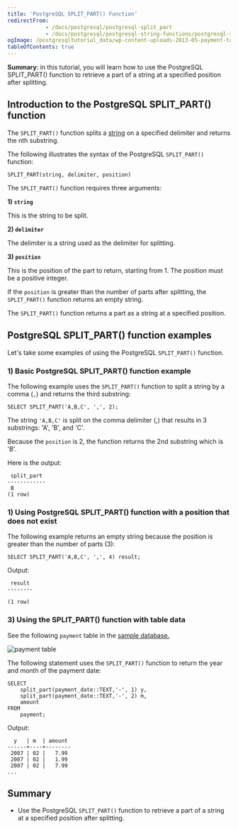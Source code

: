 ```yaml
---
title: 'PostgreSQL SPLIT_PART() Function'
redirectFrom:
            - /docs/postgresql/postgresql-split_part 
            - /docs/postgresql/postgresql-string-functions/postgresql-split_part/
ogImage: /postgresqltutorial_data/wp-content-uploads-2013-05-payment-table.png
tableOfContents: true
---
```



**Summary**: in this tutorial, you will learn how to use the PostgreSQL SPLIT_PART() function to retrieve a part of a string at a specified position after splitting.

## Introduction to the PostgreSQL SPLIT_PART() function

The `SPLIT_PART()` function splits a [string](/docs/postgresql/postgresql-char-varchar-text) on a specified delimiter and returns the nth substring.

The following illustrates the syntax of the PostgreSQL `SPLIT_PART()` function:

```
SPLIT_PART(string, delimiter, position)
```

The `SPLIT_PART()` function requires three arguments:

**1) `string`**

This is the string to be split.

**2) `delimiter`**

The delimiter is a string used as the delimiter for splitting.

**3) `position`**

This is the position of the part to return, starting from 1. The position must be a positive integer.

If the `position` is greater than the number of parts after splitting, the `SPLIT_PART()` function returns an empty string.

The `SPLIT_PART()` function returns a part as a string at a specified position.

## PostgreSQL SPLIT_PART() function examples

Let's take some examples of using the PostgreSQL `SPLIT_PART()` function.

### 1) Basic PostgreSQL SPLIT_PART() function example

The following example uses the `SPLIT_PART()` function to split a string by a comma (`,`) and returns the third substring:

```
SELECT SPLIT_PART('A,B,C', ',', 2);
```

The string `'A,B,C'` is split on the comma delimiter (,) that results in 3 substrings: 'A', 'B', and 'C'.

Because the `position` is 2, the function returns the 2nd substring which is 'B'.

Here is the output:

```
 split_part
------------
 B
(1 row)
```

### 1) Using PostgreSQL SPLIT_PART() function with a position that does not exist

The following example returns an empty string because the position is greater than the number of parts (3):

```
SELECT SPLIT_PART('A,B,C', ',', 4) result;
```

Output:

```
 result
--------

(1 row)
```

### 3) Using the SPLIT_PART() function with table data

See the following `payment` table in the [sample database.](/docs/postgresql/postgresql-getting-started/postgresql-sample-database)

![payment table](/postgresqltutorial_data/wp-content-uploads-2013-05-payment-table.png)

The following statement uses the `SPLIT_PART()` function to return the year and month of the payment date:

```
SELECT
    split_part(payment_date::TEXT,'-', 1) y,
    split_part(payment_date::TEXT,'-', 2) m,
    amount
FROM
    payment;
```

Output:

```
  y   | m  | amount
------+----+--------
 2007 | 02 |   7.99
 2007 | 02 |   1.99
 2007 | 02 |   7.99
...
```

## Summary

- Use the PostgreSQL `SPLIT_PART()` function to retrieve a part of a string at a specified position after splitting.
